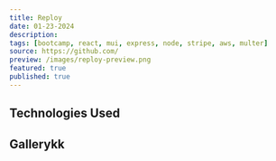 ```yaml
---
title: Reploy 
date: 01-23-2024
description: 
tags: [bootcamp, react, mui, express, node, stripe, aws, multer]
source: https://github.com/
preview: /images/reploy-preview.png
featured: true
published: true
---
```


## Technologies Used

## Gallerykk
